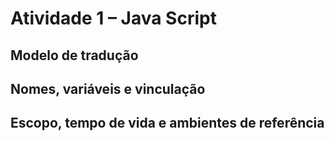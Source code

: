 
# Atividade 1 – Java Script
## Modelo de tradução


## Nomes, variáveis e vinculação

## Escopo, tempo de vida e ambientes de referência


 



